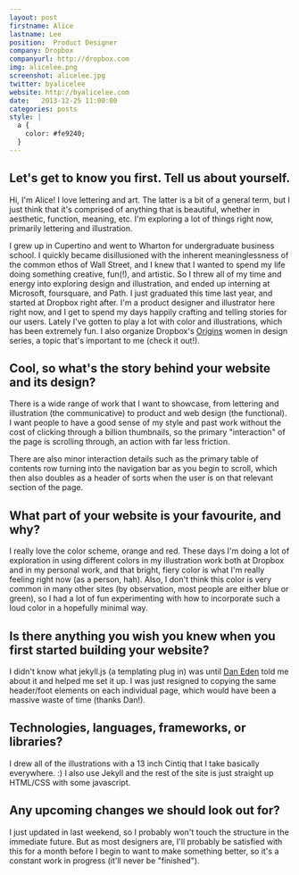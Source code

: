 ```yaml
---
layout: post
firstname: Alice
lastname: Lee
position:  Product Designer
company: Dropbox
companyurl: http://dropbox.com
img: alicelee.png
screenshot: alicelee.jpg
twitter: byalicelee
website: http://byalicelee.com
date:   2013-12-25 11:00:00
categories: posts
style: |
  a {
    color: #fe9240;
  }
---
```


## Let's get to know you first. Tell us about yourself.

Hi, I'm Alice! I love lettering and art. The latter is a bit of a general term, but I just think that it's comprised of anything that is beautiful, whether in aesthetic, function, meaning, etc. I'm exploring a lot of things right now, primarily lettering and illustration.

I grew up in Cupertino and went to Wharton for undergraduate business school. I quickly became disillusioned with the inherent meaninglessness of the common ethos of Wall Street, and I knew that I wanted to spend my life doing something creative, fun(!), and artistic. So I threw all of my time and energy into exploring design and illustration, and ended up interning at Microsoft, foursquare, and Path. I just graduated this time last year, and started at Dropbox right after. I'm a product designer and illustrator here right now, and I get to spend my days happily crafting and telling stories for our users. Lately I've gotten to play a lot with color and illustrations, which has been extremely fun. I also organize Dropbox's [Origins](https://www.dropbox.com/origins) women in design series, a topic that's important to me (check it out!).

## Cool, so what's the story behind your website and its design?

There is a wide range of work that I want to showcase, from lettering and illustration (the communicative) to product and web design (the functional). I want people to have a good sense of my style and past work without the cost of clicking through a billion thumbnails, so the primary "interaction" of the page is scrolling through, an action with far less friction.

There are also minor interaction details such as the primary table of contents row turning into the navigation bar as you begin to scroll, which then also doubles as a header of sorts when the user is on that relevant section of the page.


## What part of your website is your favourite, and why?

I really love the color scheme, orange and red. These days I'm doing a lot of exploration in using different colors in my illustration work both at Dropbox and in my personal work, and that bright, fiery color is what I'm really feeling right now (as a person, hah). Also, I don't think this color is very common in many other sites (by observation, most people are either blue or green), so I had a lot of fun experimenting with how to incorporate such a loud color in a hopefully minimal way.


## Is there anything you wish you knew when you first started building your website?

I didn't know what jekyll.js (a templating plug in) was until [Dan Eden](http://thedevelopment.co/posts/2013/12/07/dan-eden.html) told me about it and helped me set it up. I was just resigned to copying the same header/foot elements on each individual page, which would have been a massive waste of time (thanks Dan!).


## Technologies, languages, frameworks, or libraries?

I drew all of the illustrations with a 13 inch Cintiq that I take basically everywhere. :) I also use Jekyll and the rest of the site is just straight up HTML/CSS with some javascript.

## Any upcoming changes we should look out for?

I just updated in last weekend, so I probably won't touch the structure in the immediate future. But as most designers are, I'll probably be satisfied with this for a month before I begin to want to make something better, so it's a constant work in progress (it'll never be "finished").
